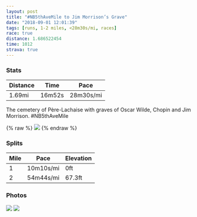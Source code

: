 ```yaml
---
layout: post
title: "#NB5thAveMile to Jim Morrison’s Grave"
date: "2018-09-01 12:01:39"
tags: [runs, 1-2 miles, <28m30s/mi, races]
race: true
distance: 1.686522454
time: 1012
strava: true
---
```


### Stats

| Distance | Time | Pace |
|----------|------|------|
|1.69mi|16m52s|28m30s/mi|

The cemetery of Père-Lachaise with graves of Oscar Wilde, Chopin and Jim Morrison. #NB5thAveMile

{% raw %}
<img src='https://maps.googleapis.com/maps/api/staticmap?maptype=roadmap&path=enc:krfiHyalMu@gAxC_LlDqGvBUb@sKjBuA_Jif@pAmBmD_HlCvF~@m@_DgJpAiEoIuUH{QvB{FImH|AkFbGgCVoHfD{BaBuLdDiCtAZn@xCiC[x@mFzB^pA{Cx@rB&key=AIzaSyC1MId7bFpkLXNAaYhBSTb8jLyiSqzbDtM&size=800x800&markers=color:yellow|label:S|48.86326,2.36077&markers=color:green|label:F|48.858569999999986,2.3939799999999996'>
{% endraw %}

### Splits

| Mile | Pace | Elevation |
|------|------|-----------|
|1|10m10s/mi|0ft|
|2|54m44s/mi|67.3ft|

### Photos
<img src='https://dgtzuqphqg23d.cloudfront.net/pjcxcU0tcusijQd7WX-ZgbYII-fHtC3nf9lPYcgLDUg-576x768.jpg'>

<img src='https://dgtzuqphqg23d.cloudfront.net/ZrMOtiCfOUdR5uUHKx9ReFjm96t683v8f0qfF5sFJbM-576x768.jpg'>
